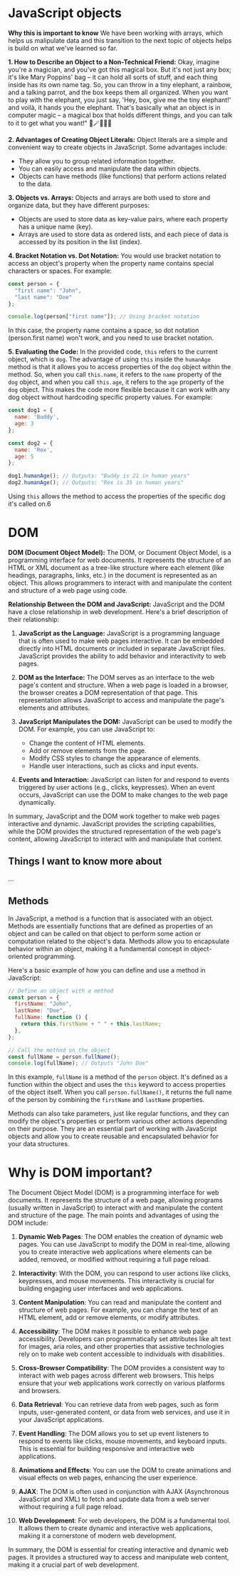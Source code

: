 # JavaScript objects 

**Why this is important to know**
We have been working with arrays, which helps us malipulate data and this transition to the next topic of objects helps is build on what we've learned so far.

**1. How to Describe an Object to a Non-Technical Friend:**
Okay, imagine you're a magician, and you've got this magical box. But it's not just any box; it's like Mary Poppins' bag – it can hold all sorts of stuff, and each thing inside has its own name tag. So, you can throw in a tiny elephant, a rainbow, and a talking parrot, and the box keeps them all organized. When you want to play with the elephant, you just say, 'Hey, box, give me the tiny elephant!' and voilà, it hands you the elephant. That's basically what an object is in computer magic – a magical box that holds different things, and you can talk to it to get what you want!" 🎩🪄🐘🌈🦜

**2. Advantages of Creating Object Literals:**
Object literals are a simple and convenient way to create objects in JavaScript. Some advantages include:
- They allow you to group related information together.
- You can easily access and manipulate the data within objects.
- Objects can have methods (like functions) that perform actions related to the data.

**3. Objects vs. Arrays:**
Objects and arrays are both used to store and organize data, but they have different purposes:
- Objects are used to store data as key-value pairs, where each property has a unique name (key).
- Arrays are used to store data as ordered lists, and each piece of data is accessed by its position in the list (index).

**4. Bracket Notation vs. Dot Notation:**
You would use bracket notation to access an object's property when the property name contains special characters or spaces. For example:
```javascript
const person = {
  "first name": "John",
  "last name": "Doe"
};

console.log(person["first name"]); // Using bracket notation
```
In this case, the property name contains a space, so dot notation (person.first name) won't work, and you need to use bracket notation.

**5. Evaluating the Code:**
In the provided code, `this` refers to the current object, which is `dog`. The advantage of using `this` inside the `humanAge` method is that it allows you to access properties of the `dog` object within the method. So, when you call `this.name`, it refers to the `name` property of the `dog` object, and when you call `this.age`, it refers to the `age` property of the `dog` object. This makes the code more flexible because it can work with any dog object without hardcoding specific property values. For example:
```javascript
const dog1 = {
  name: 'Buddy',
  age: 3
};

const dog2 = {
  name: 'Rex',
  age: 5
};

dog1.humanAge(); // Outputs: "Buddy is 21 in human years"
dog2.humanAge(); // Outputs: "Rex is 35 in human years"
```
Using `this` allows the method to access the properties of the specific dog it's called on.6

# DOM

**DOM (Document Object Model):** The DOM, or Document Object Model, is a programming interface for web documents. It represents the structure of an HTML or XML document as a tree-like structure where each element (like headings, paragraphs, links, etc.) in the document is represented as an object. This allows programmers to interact with and manipulate the content and structure of a web page using code.

**Relationship Between the DOM and JavaScript:**
JavaScript and the DOM have a close relationship in web development. Here's a brief description of their relationship:

1. **JavaScript as the Language:** JavaScript is a programming language that is often used to make web pages interactive. It can be embedded directly into HTML documents or included in separate JavaScript files. JavaScript provides the ability to add behavior and interactivity to web pages.

2. **DOM as the Interface:** The DOM serves as an interface to the web page's content and structure. When a web page is loaded in a browser, the browser creates a DOM representation of that page. This representation allows JavaScript to access and manipulate the page's elements and attributes.

3. **JavaScript Manipulates the DOM:** JavaScript can be used to modify the DOM. For example, you can use JavaScript to:
   - Change the content of HTML elements.
   - Add or remove elements from the page.
   - Modify CSS styles to change the appearance of elements.
   - Handle user interactions, such as clicks and input events.

4. **Events and Interaction:** JavaScript can listen for and respond to events triggered by user actions (e.g., clicks, keypresses). When an event occurs, JavaScript can use the DOM to make changes to the web page dynamically.

In summary, JavaScript and the DOM work together to make web pages interactive and dynamic. JavaScript provides the scripting capabilities, while the DOM provides the structured representation of the web page's content, allowing JavaScript to interact with and manipulate that content.

## Things I want to know more about
...
## Methods

In JavaScript, a method is a function that is associated with an object. Methods are essentially functions that are defined as properties of an object and can be called on that object to perform some action or computation related to the object's data. Methods allow you to encapsulate behavior within an object, making it a fundamental concept in object-oriented programming.

Here's a basic example of how you can define and use a method in JavaScript:

```javascript
// Define an object with a method
const person = {
  firstName: "John",
  lastName: "Doe",
  fullName: function () {
    return this.firstName + " " + this.lastName;
  },
};

// Call the method on the object
const fullName = person.fullName();
console.log(fullName); // Outputs "John Doe"
```

In this example, `fullName` is a method of the `person` object. It's defined as a function within the object and uses the `this` keyword to access properties of the object itself. When you call `person.fullName()`, it returns the full name of the person by combining the `firstName` and `lastName` properties.

Methods can also take parameters, just like regular functions, and they can modify the object's properties or perform various other actions depending on their purpose. They are an essential part of working with JavaScript objects and allow you to create reusable and encapsulated behavior for your data structures.

# Why is DOM important? 

The Document Object Model (DOM) is a programming interface for web documents. It represents the structure of a web page, allowing programs (usually written in JavaScript) to interact with and manipulate the content and structure of the page. The main points and advantages of using the DOM include:

1. **Dynamic Web Pages**: The DOM enables the creation of dynamic web pages. You can use JavaScript to modify the DOM in real-time, allowing you to create interactive web applications where elements can be added, removed, or modified without requiring a full page reload.

2. **Interactivity**: With the DOM, you can respond to user actions like clicks, keypresses, and mouse movements. This interactivity is crucial for building engaging user interfaces and web applications.

3. **Content Manipulation**: You can read and manipulate the content and structure of web pages. For example, you can change the text of an HTML element, add or remove elements, or modify attributes.

4. **Accessibility**: The DOM makes it possible to enhance web page accessibility. Developers can programmatically set attributes like alt text for images, aria roles, and other properties that assistive technologies rely on to make web content accessible to individuals with disabilities.

5. **Cross-Browser Compatibility**: The DOM provides a consistent way to interact with web pages across different web browsers. This helps ensure that your web applications work correctly on various platforms and browsers.

6. **Data Retrieval**: You can retrieve data from web pages, such as form inputs, user-generated content, or data from web services, and use it in your JavaScript applications.

7. **Event Handling**: The DOM allows you to set up event listeners to respond to events like clicks, mouse movements, and keyboard inputs. This is essential for building responsive and interactive web applications.

8. **Animations and Effects**: You can use the DOM to create animations and visual effects on web pages, enhancing the user experience.

9. **AJAX**: The DOM is often used in conjunction with AJAX (Asynchronous JavaScript and XML) to fetch and update data from a web server without requiring a full page reload.

10. **Web Development**: For web developers, the DOM is a fundamental tool. It allows them to create dynamic and interactive web applications, making it a cornerstone of modern web development.

In summary, the DOM is essential for creating interactive and dynamic web pages. It provides a structured way to access and manipulate web content, making it a crucial part of web development.
